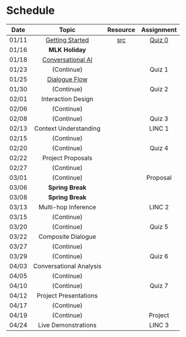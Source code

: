 # Schedule

| Date  |                   Topic                   |          Resource           |       Assignment        |
|:-----:|:-----------------------------------------:|:---------------------------:|:-----------------------:|
| 01/11 |   [Getting Started](getting_started.md)   | [src](../src/quiz/quiz0.py) | [Quiz 0](quiz/quiz0.md) |                         |
| 01/16 |              **MLK Holiday**              |                             |                         |
| 01/18 | [Conversational AI](conversational_ai.md) |                             |                         |
| 01/23 |                (Continue)                 |                             |         Quiz 1          |
| 01/25 |   [Dialogue Flow](dialogue_flow.ipynb)    |                             |                         |
| 01/30 |                (Continue)                 |                             |         Quiz 2          |
| 02/01 |            Interaction Design             |                             |                         |
| 02/06 |                (Continue)                 |                             |                         |
| 02/08 |                (Continue)                 |                             |         Quiz 3          |
| 02/13 |           Context Understanding           |                             |         LINC 1          |
| 02/15 |                (Continue)                 |                             |                         |
| 02/20 |                (Continue)                 |                             |         Quiz 4          |
| 02/22 |             Project Proposals             |                             |                         |
| 02/27 |                (Continue)                 |                             |                         |
| 03/01 |                (Continue)                 |                             |        Proposal         |
| 03/06 |             **Spring Break**              |                             |                         |
| 03/08 |             **Spring Break**              |                             |                         |
| 03/13 |            Multi-hop Inference            |                             |         LINC 2          |
| 03/15 |                (Continue)                 |                             |                         |
| 03/20 |                (Continue)                 |                             |         Quiz 5          |
| 03/22 |            Composite Dialogue             |                             |                         |
| 03/27 |                (Continue)                 |                             |                         |
| 03/29 |                (Continue)                 |                             |         Quiz 6          |
| 04/03 |          Conversational Analysis          |                             |                         |
| 04/05 |                (Continue)                 |                             |                         |
| 04/10 |                (Continue)                 |                             |         Quiz 7          |
| 04/12 |           Project Presentations           |                             |                         |
| 04/17 |                (Continue)                 |                             |                         |
| 04/19 |                (Continue)                 |                             |         Project         |
| 04/24 |            Live Demonstrations            |                             |         LINC 3          |
